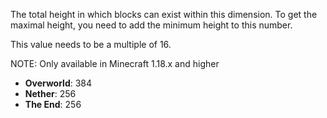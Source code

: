 The total height in which blocks can exist within this dimension.
To get the maximal height, you need to add the minimum height to this number.

This value needs to be a multiple of 16.

NOTE: Only available in Minecraft 1.18.x and higher

- **Overworld**: 384
- **Nether**: 256
- **The End**: 256